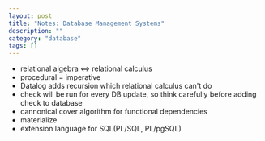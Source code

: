 ```yaml
---
layout: post
title: "Notes: Database Management Systems"
description: ""
category: "database"
tags: []
---
```


- relational algebra <=> relational calculus
- procedural = imperative
- Datalog adds recursion which relational calculus can't do
- check will be run for every DB update, so think carefully before adding check to database
- cannonical cover algorithm for functional dependencies
- materialize
- extension language for SQL(PL/SQL, PL/pgSQL)
